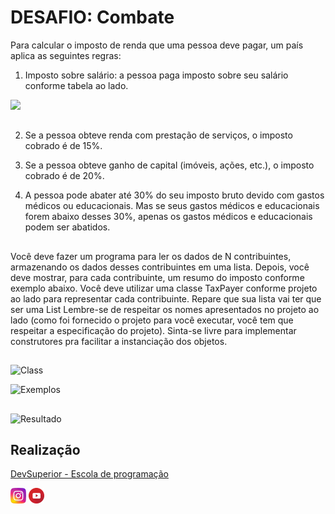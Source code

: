 <h1>DESAFIO: Combate</h1>

Para calcular o imposto de renda que uma pessoa deve pagar, um país aplica as seguintes regras:
1. Imposto sobre salário: a pessoa paga imposto sobre seu salário conforme  tabela ao lado. 


  ![](https://i.imgur.com/zi1H4rA.png)
  ##

2. Se a pessoa obteve renda com prestação de serviços, o imposto cobrado é de 15%.

3. Se a pessoa obteve ganho de capital (imóveis, ações, etc.), o imposto cobrado é de 20%.

4. A pessoa pode abater até 30% do seu imposto bruto devido com gastos médicos ou educacionais. Mas se seus gastos médicos e educacionais forem abaixo desses 30%, apenas os gastos médicos e educacionais podem ser abatidos.

##

Você deve fazer um programa para ler os dados de N contribuintes, armazenando os dados desses contribuintes em uma lista. Depois, você deve mostrar, para cada contribuinte, um resumo do imposto conforme exemplo abaixo. Você deve utilizar uma classe TaxPayer conforme projeto ao lado para representar cada contribuinte. Repare que sua lista vai ter que ser uma List<TaxPayer> Lembre-se de respeitar os nomes apresentados no projeto ao lado (como foi fornecido o projeto para você executar, você tem que respeitar a especificação do projeto). Sinta-se livre para implementar construtores pra facilitar a instanciação dos objetos.

##

<div style="align-items: center;">

![Class](https://i.imgur.com/BL4ACHP.png)








![Exemplos](https://i.imgur.com/j6NNgBm.png)

##

![Resultado](https://i.imgur.com/xSR7jcS.png)

</div>



## Realização

[DevSuperior - Escola de programação](https://devsuperior.com.br/)

[![DevSuperior no Instagram](https://raw.githubusercontent.com/devsuperior/bds-assets/main/ds/ig-icon.png)](https://instagram.com/devsuperior.ig) ![DevSuperior no Youtube](https://raw.githubusercontent.com/devsuperior/bds-assets/main/ds/yt-icon.png)